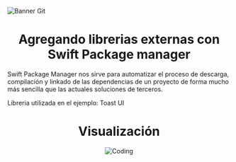 ![Banner Git](https://i.postimg.cc/wMKjPHwZ/7.png)
<h1 align="center"> Agregando librerias externas con Swift Package manager </h1>
Swift Package Manager nos sirve para automatizar el proceso de descarga, compilación y linkado de las dependencias de un proyecto de forma mucho más sencilla que las actuales soluciones de terceros.

Libreria utilizada en el ejemplo: Toast UI

<h1 align="center">Visualización</h1>

<p align="center">
  <img align="center" alt="Coding" src="https://i.postimg.cc/6qZvPMt6/Simulator-Screen-Shot-i-Phone-11-2022-08-07-at-19-00-36-iphone12black-portrait.png"> 
</p>
